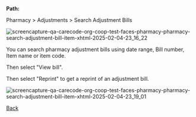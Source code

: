 **Path:**

Pharmacy > Adjustments > Search Adjustment Bills 

![screencapture-qa-carecode-org-coop-test-faces-pharmacy-pharmacy-search-adjustment-bill-item-xhtml-2025-02-04-23_16_22](https://github.com/user-attachments/assets/61f33c9f-f34d-43da-a46b-281712ecceef)

You can search pharmacy adjustment bills using date range, Bill number, Item name or item code.

Then select "View bill".

Then select "Reprint" to get a reprint of an adjustment bill.

![screencapture-qa-carecode-org-coop-test-faces-pharmacy-pharmacy-search-adjustment-bill-item-xhtml-2025-02-04-23_19_01](https://github.com/user-attachments/assets/b37344c4-8a85-41ae-8599-269997f24ab6)

[Back](https://github.com/hmislk/hmis/wiki/Pharmacy-Adjustments)